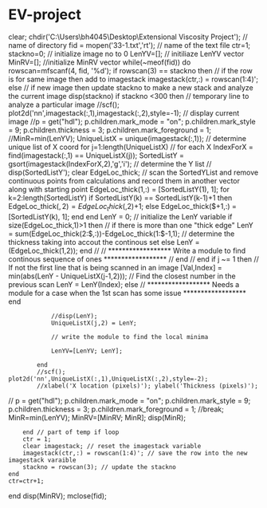 EV-project
==========

clear;
chdir('C:\Users\bh4045\Desktop\Extensional Viscosity Project'); // name of directory
fid = mopen('33-1.txt','rt'); // name of the text file
ctr=1;
stackno=0; // initialize image no to 0
LenYV=[]; // initiliaze LenYV vector 
MinRV=[]; //initialize MinRV vector
while(~meof(fid)) do
    rowscan=mfscanf(4, fid, '%d');
    if rowscan(3) == stackno then // if the row is for same image then add to imagestack
        imagestack(ctr,:) = rowscan(1:4)';
    else  // if new image then update stackno to make a new stack and analyze the current image
        disp(stackno)
        if stackno <300 then // temporary line to analyze a particular image
            //scf(); plot2d('nn',imagestack(:,1),imagestack(:,2),style=-1); // display current image
            //p = get("hdl"); p.children.mark_mode = "on"; p.children.mark_style = 9; p.children.thickness = 3; p.children.mark_foreground = 1;
            //MinR=min(LenYV);
            UniqueListX = unique(imagestack(:,1)); // determine unique list of X coord
            for j=1:length(UniqueListX) // for each X
                IndexForX = find(imagestack(:,1) == UniqueListX(j)); 
                SortedListY = gsort(imagestack(IndexForX,2),'g','i'); // determine the Y list
//                disp(SortedListY');
                clear EdgeLoc_thick;
                // scan the SortedYList and remove continuous points from calculations and record them in another vector along with starting point
                EdgeLoc_thick(1,:) = [SortedListY(1), 1]; 
                for k=2:length(SortedListY)
                    if SortedListY(k) == SortedListY(k-1)+1 then
                        EdgeLoc_thick($,2) = EdgeLoc_thick($,2)+1;
                    else 
                        EdgeLoc_thick($+1,:) = [SortedListY(k), 1];
                    end
                end
                LenY = 0; // initialize the LenY variable
                if size(EdgeLoc_thick,1)>1 then // if there is more than one "thick edge"
                    LenY = sum(EdgeLoc_thick(2:$,:))-EdgeLoc_thick(1:$-1,1); // determine the thickness taking into accout the continous set
                else
                    LenY = (EdgeLoc_thick(1,2));
                end
//                       // ****************** Write a module to find continous sequence of ones ****************** 
//                    end
//                end
                if j ~= 1 then // If not the first line that is being scanned in an image
                    [Val,Index] = min(abs(LenY - UniqueListX(j-1,2))); // Find the closest number in the previous scan
                    LenY = LenY(Index);
                else 
                    // ****************** Needs a module for a case when the 1st scan has some issue ****************** 
                end

                //disp(LenY);
                UniqueListX(j,2) = LenY;
                
                // write the module to find the local minima
                
                LenYV=[LenYV; LenY];
                
            end  
            //scf(); plot2d('nn',UniqueListX(:,1),UniqueListX(:,2),style=-2);
            //xlabel('X location (pixels)'); ylabel('Thickness (pixels)');
//            p = get("hdl"); p.children.mark_mode = "on"; p.children.mark_style = 9; p.children.thickness = 3; p.children.mark_foreground = 1;
            //break; 
            MinR=min(LenYV);
            MinRV=[MinRV; MinR];
            disp(MinR);
            
        end // part of temp if loop            
        ctr = 1;
        clear imagestack; // reset the imagestack variable
        imagestack(ctr,:) = rowscan(1:4)'; // save the row into the new imagestack varaible
        stackno = rowscan(3); // update the stackno
    end
    ctr=ctr+1;
end
disp(MinRV);
mclose(fid);


